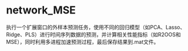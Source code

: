 # network_MSE
执行一个扩展窗口的外样本预测任务，使用不同的回归模型（如PCA、Lasso、Ridge、PLS）进行时间序列数据的预测，并计算相关性能指标（如R2OOS和MSE），同时利用多进程加速预测过程，最后保存结果到.mat文件。
